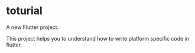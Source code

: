 # toturial

A new Flutter project.


This project helps you to understand how to write platform specific code in flutter.
